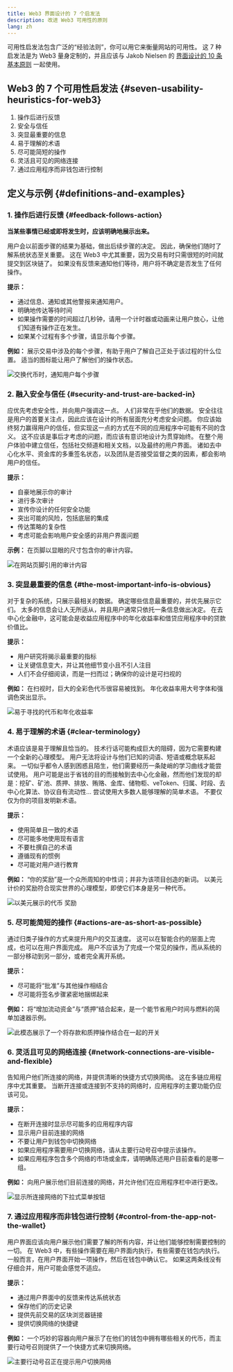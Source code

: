 ```yaml
---
title: Web3 界面设计的 7 个启发法
description: 改进 Web3 可用性的原则
lang: zh
---
```


可用性启发法包含广泛的“经验法则”，你可以用它来衡量网站的可用性。
这 7 种启发法是为 Web3 量身定制的，并且应该与 Jakob Nielsen 的 [界面设计的 10 条基本原则](https://www.nngroup.com/articles/ten-usability-heuristics/) 一起使用。

## Web3 的 7 个可用性启发法 {#seven-usability-heuristics-for-web3}

1. 操作后进行反馈
2. 安全与信任
3. 突显最重要的信息
4. 易于理解的术语
5. 尽可能简短的操作
6. 灵活且可见的网络连接
7. 通过应用程序而非钱包进行控制

## 定义与示例 {#definitions-and-examples}

### 1. 操作后进行反馈 {#feedback-follows-action}

**当某些事情已经或即将发生时，应该明确地展示出来。**

用户会以前面步骤的结果为基础，做出后续步骤的决定。 因此，确保他们随时了解系统状态至关重要。 这在 Web3 中尤其重要，因为交易有时只需很短的时间就提交到区块链了。 如果没有反馈来通知他们等待，用户将不确定是否发生了任何操作。

**提示：**

- 通过信息、通知或其他警报来通知用户。
- 明确地传达等待时间
- 如果操作需要的时间超过几秒钟，请用一个计时器或动画来让用户放心，让他们知道有操作正在发生。
- 如果某个过程有多个步骤，请显示每个步骤。

**例如：**
展示交易中涉及的每个步骤，有助于用户了解自己正处于该过程的什么位置。 适当的图标能让用户了解他们的操作状态。

![交换代币时，通知用户每个步骤](./Image1.png)

### 2. 融入安全与信任 {#security-and-trust-are-backed-in}

应优先考虑安全性，并向用户强调这一点。
人们非常在乎他们的数据。 安全往往是用户的首要关注点，因此应该在设计的所有层面充分考虑安全问题。 你应该始终努力赢得用户的信任，但实现这一点的方式在不同的应用程序中可能有不同的含义。 这不应该是事后才考虑的问题，而应该有意识地设计为贯穿始终。 在整个用户体验中建立信任，包括社交频道和相关文档，以及最终的用户界面。 诸如去中心化水平、资金库的多重签名状态，以及团队是否接受监督之类的因素，都会影响用户的信任。

**提示：**

- 自豪地展示你的审计
- 进行多次审计
- 宣传你设计的任何安全功能
- 突出可能的风险，包括底层的集成
- 传达策略的复杂性
- 考虑可能会影响用户安全感的非用户界面问题

**示例：**
在页脚以显眼的尺寸包含你的审计内容。

![在网站页脚引用的审计内容](./Image2.png)

### 3. 突显最重要的信息 {#the-most-important-info-is-obvious}

对于复杂的系统，只展示最相关的数据。 确定哪些信息最重要的，并优先展示它们。
太多的信息会让人无所适从，并且用户通常只依托一条信息做出决定。 在去中心化金融中，这可能会是收益应用程序中的年化收益率和借贷应用程序中的贷款价值比。

**提示：**

- 用户研究将揭示最重要的指标
- 让关键信息变大，并让其他细节变小且不引人注目
- 人们不会仔细阅读，而是一扫而过；确保你的设计是可扫视的

**例如：** 在扫视时，巨大的全彩色代币很容易被找到。 年化收益率用大号字体和强调色突出显示。

![易于寻找的代币和年化收益率](./Image3.png)

### 4. 易于理解的术语 {#clear-terminology}

术语应该是易于理解且恰当的。
技术行话可能构成巨大的阻碍，因为它需要构建一个全新的心理模型。 用户无法将设计与他们已知的词语、短语或概念联系起来。 一切似乎都令人感到困惑且陌生，他们需要经历一条陡峭的学习曲线才能尝试使用。 用户可能是出于省钱的目的而接触到去中心化金融，然而他们发现的却是：挖矿、矿池、质押、排放、贿赂、金库、储物柜、veToken、归属、时段、去中心化算法、协议自有流动性…
尝试使用大多数人能够理解的简单术语。 不要仅仅为你的项目发明新术语。

**提示：**

- 使用简单且一致的术语
- 尽可能多地使用现有语言
- 不要杜撰自己的术语
- 遵循现有的惯例
- 尽可能对用户进行教育

**例如：**
“你的奖励”是一个众所周知的中性词；并非为该项目创造的新词。 以美元计价的奖励符合现实世界的心理模型，即使它们本身是另一种代币。

![以美元展示的代币 奖励](./Image4.png)

### 5. 尽可能简短的操作 {#actions-are-as-short-as-possible}

通过归类子操作的方式来提升用户的交互速度。
这可以在智能合约的层面上完成，也可以在用户界面完成。 用户不应该为了完成一个常见的操作，而从系统的一部分移动到另一部分，或者完全离开系统。

**提示：**

- 尽可能将“批准”与其他操作相结合
- 尽可能将签名步骤紧密地捆绑起来

**例如：** 将“增加流动资金”与“质押”结合起来，是一个能节省用户时间与燃料的简单加速器示例。

![此模态展示了一个将存款和质押操作结合在一起的开关](./Image5.png)

### 6. 灵活且可见的网络连接 {#network-connections-are-visible-and-flexible}

告知用户他们所连接的网络，并提供清晰的快捷方式切换网络。
这在多链应用程序中尤其重要。 当断开连接或连接到不支持的网络时，应用程序的主要功能仍应该可见。

**提示：**

- 在断开连接时显示尽可能多的应用程序内容
- 显示用户目前连接的网络
- 不要让用户到钱包中切换网络
- 如果应用程序需要用户切换网络，请从主要行动号召中提示该操作。
- 如果应用程序包含多个网络的市场或金库，请明确陈述用户目前查看的是哪一组。

**例如：** 向用户展示他们目前连接的网络，并允许他们在应用程序栏中进行更改。

![显示所连接网络的下拉式菜单按钮](./Image6.png)

### 7. 通过应用程序而非钱包进行控制 {#control-from-the-app-not-the-wallet}

用户界面应该向用户展示他们需要了解的所有内容，并让他们能够控制需要控制的一切。
在 Web3 中，有些操作需要在用户界面内执行，有些需要在钱包内执行。 一般而言，在用户界面开始一项操作，然后在钱包中确认它。 如果这两条线没有仔细合并，用户可能会感觉不适应。

**提示：**

- 通过用户界面中的反馈来传达系统状态
- 保存他们的历史记录
- 提供先前交易的区块浏览器链接
- 提供切换网络的快捷键

**例如：** 一个巧妙的容器向用户展示了在他们的钱包中拥有哪些相关的代币，而主要行动号召则提供了一个快捷方式来切换网络。

![主要行动号召正在提示用户切换网络](./Image7.png)
